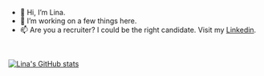 - 👋 Hi, I’m Lina. 
- 🌱 I’m working on a few things here.
- 📫 Are you a recruiter? I could be the right candidate. Visit my [Linkedin](https://www.linkedin.com/in/lina-moussadek/).

<br/>

[![Lina's GitHub stats](https://github-readme-stats.vercel.app/api?username=linamoussadek&theme=cobalt)](https://github.com/linamoussadek/github-readme-stats)

<br/>

